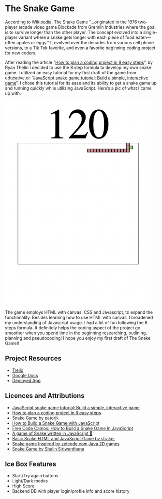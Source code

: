 # The Snake Game

According to Wikipedia, The Snake Game “…originated in the 1976 two-player
arcade video game Blockade from Gremlin Industries where the goal is to survive
longer than the other player. The concept evolved into a single-player variant
where a snake gets longer with each piece of food eaten—often apples or eggs.”
It evolved over the decades from various cell phone versions, to a Tik Tok
favorite, and even a favorite beginning coding project for new coders.

After reading the article
“[How to plan a coding project in 8 easy steps](https://www.educative.io/blog/how-to-plan-a-coding-project)”,
by Ryan Thelin I decided to use the 8 step formula to develop my own snake game.
I utilized an easy tutorial for my first draft of the game from educative.oi:
“[JavaScript snake game tutorial: Build a simple, interactive game](https://www.educative.io/blog/javascript-snake-game-tutorial)”.
I chose this tutorial for its ease and its ability to get a snake game up and
running quickly while utilizing JavaScript. Here’s a pic of what I came up with:

![pic of my snake game](<images/Pic of Snake Game.png>)

The game employs HTML with canvas, CSS and Javascript, to expand the
functionality. Besides learning how to use HTML with canvas, I broadened my
understanding of Javascript usage. I had a lot of fun following the 8 steps
formula. It definitely helps the coding aspect of the project go smoother when
you spend time in the beginning researching, outlining, planning and
pseudocoding! I hope you enjoy my first draft of The Snake Game!!

## Project Resources

- [Trello](https://trello.com/invite/b/p8ML2Zo7/ATTIb6c52e803e1b00c55783cb91f3e1bbd1BD11B95E/javascript-snake-game)
- [Google Docs](https://drive.google.com/file/d/1hbEpTiPdtPcd1ao0-arudH53sLyUUMUE/view?usp=sharing)
- [Deployed App](https://vercel.com/hollingere15-gmailcom/snake-game/HQAdVuK9HmpWaGd1rSSGSnf4wzPx)

## Licences and Attributions

- [JavaScript snake game tutorial: Build a simple, interactive game](https://www.educative.io/blog/javascript-snake-game-tutorial)
- [How to plan a coding project in 8 easy steps](https://www.educative.io/blog/how-to-plan-a-coding-project)
- [Snake Game by patorjk](https://patorjk.com/games/snake/)
- [How to Build a Snake Game with JavaScript](https://www.section.io/engineering-education/how-to-build-a-snake-game-with-javascript/)
- [Free Code Camps: How to Build a Snake Game In JavaScript](https://www.freecodecamp.org/news/how-to-build-a-snake-game-in-javascript/)
- [A game of Snake written in JavaScript 🐍](https://www.youtube.com/watch?v=Je0B3nHhKmM)
- [Basic Snake HTML and JavaScript Game by straker](https://gist.github.com/straker/ff00b4b49669ad3dec890306d348adc4)
- [Snake game Inspired by zetcode.com Java 2D games](https://www.cs.ubc.ca/~acton/techTrek/Snake/SnakeWorksheet.pdf)
- [Snake Game by Shalin Siriwardhana](https://creately.com/diagram/example/hoivr6km1/snake-game)

## Ice Box Features

- Start/Try again buttons
- Light/Dark modes
- High Score
- Backend DB with player login/profile info and score history
